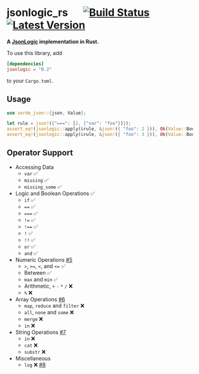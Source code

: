 # jsonlogic_rs &emsp; [![Build Status]][github] [![Latest Version]][crates.io]

[Build Status]: https://github.com/marvindv/jsonlogic_rs/workflows/build/badge.svg?branch=master
[github]: https://github.com/marvindv/jsonlogic_rs
[Latest Version]: https://img.shields.io/crates/v/jsonlogic.svg
[crates.io]: https://crates.io/crates/jsonlogic

**A [JsonLogic](http://jsonlogic.com/) implementation in Rust.**

To use this library, add

```toml
[dependencies]
jsonlogic = "0.2"
```

to your `Cargo.toml`.

## Usage

```rust
use serde_json::{json, Value};

let rule = json!({"===": [2, {"var": "foo"}]});
assert_eq!(jsonlogic::apply(&rule, &json!({ "foo": 2 })), Ok(Value::Bool(true)));
assert_eq!(jsonlogic::apply(&rule, &json!({ "foo": 3 })), Ok(Value::Bool(false)));
```

## Operator Support

* Accessing Data
    - `var` ✅
    - `missing` ✅
    - `missing_some` ✅
* Logic and Boolean Operations ✅
    - `if` ✅
    - `==` ✅
    - `===` ✅
    - `!=` ✅
    - `!==` ✅
    - `!` ✅
    - `!!` ✅
    - `or` ✅
    - `and` ✅
* Numeric Operations [#5](https://github.com/marvindv/jsonlogic_rs/issues/5)
    - `>`, `>=`, `<`, and `<=` ✅
    - Between ✅
    - `max` and `min` ✅
    - Arithmetic, `+` `-` `*` `/` ❌
    - `%` ❌
* Array Operations [#6](https://github.com/marvindv/jsonlogic_rs/issues/6)
    - `map`, `reduce` and `filter` ❌
    - `all`, `none` and `some` ❌
    - `merge` ❌
    - `in` ❌
* String Operations [#7](https://github.com/marvindv/jsonlogic_rs/issues/7)
    - `in` ❌
    - `cat` ❌
    - `substr` ❌
* Miscellaneous
    - `log` ❌ [#8](https://github.com/marvindv/jsonlogic_rs/issues/8)

